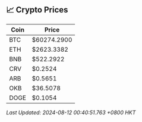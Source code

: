 ## 📈 Crypto Prices

| Coin | Price |
| ---- | ----- |
| BTC | $60274.2900 |
| ETH | $2623.3382 |
| BNB | $522.2922 |
| CRV | $0.2524 |
| ARB | $0.5651 |
| OKB | $36.5078 |
| DOGE | $0.1054 |

_Last Updated: 2024-08-12 00:40:51.763 +0800 HKT_